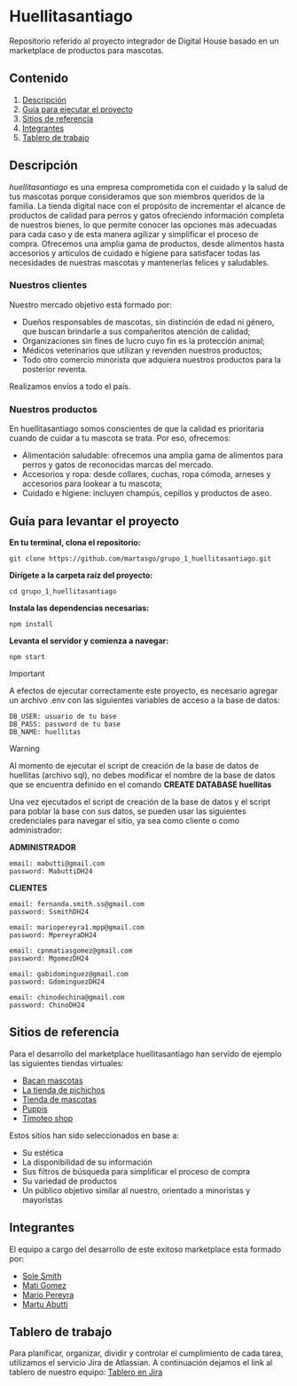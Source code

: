 # Huellitasantiago
Repositorio referido al proyecto integrador de Digital House basado en un marketplace de productos para mascotas.

## Contenido
1. [Descripción](#descripcion)
2. [Guía para ejecutar el proyecto](#ejecucion)
3. [Sitios de referencia](#sitios-de-referencia)
4. [Integrantes](#integrantes)
5. [Tablero de trabajo](#tablero-de-trabajo)

<a name="descripcion"></a>
## Descripción
_huellitasantiago_ es una empresa comprometida con el cuidado y la salud de tus mascotas porque consideramos que son miembros queridos de la familia.
La tienda digital nace con el propósito de incrementar el alcance de productos de calidad para perros y gatos ofreciendo información completa de nuestros bienes, lo que permite conocer las opciones más adecuadas para cada caso y de esta manera agilizar y simplificar el proceso de compra.
Ofrecemos una amplia gama de productos, desde alimentos hasta accesorios y artículos de cuidado e higiene para satisfacer todas las necesidades de nuestras mascotas y mantenerlas felices y saludables.

### Nuestros clientes
Nuestro mercado objetivo está formado por:
- Dueños responsables de mascotas, sin distinción de edad ni género, que buscan brindarle a sus compañeritos atención de calidad;
- Organizaciones sin fines de lucro cuyo fin es la protección animal;
- Médicos veterinarios que utilizan y revenden nuestros productos;
- Todo otro comercio minorista que adquiera nuestros productos para la posterior reventa. 

Realizamos envíos a todo el país.

### Nuestros productos 
En huellitasantiago somos conscientes de que la calidad es prioritaria cuando de cuidar a tu mascota se trata. Por eso, ofrecemos:
* Alimentación saludable: ofrecemos una amplia gama de alimentos para perros y gatos de reconocidas marcas del mercado. 
* Accesorios y ropa: desde collares, cuchas, ropa cómoda, arneses y accesorios para lookear a tu mascota;
* Cuidado e higiene: incluyen champús, cepillos y productos de aseo.

<a name="ejecucion"></a>
## Guía para levantar el proyecto

**En tu terminal, clona el repositorio:**

    git clone https://github.com/martasgo/grupo_1_huellitasantiago.git

**Dirígete a la carpeta raíz del proyecto:**

    cd grupo_1_huellitasantiago

**Instala las dependencias necesarias:**

    npm install

**Levanta el servidor y comienza a navegar:**

    npm start

> [!IMPORTANT] 
> A efectos de ejecutar correctamente este proyecto, es necesario agregar un archivo .env con las siguientes variables de acceso a la base de datos:

    DB_USER: usuario de tu base
    DB_PASS: password de tu base
    DB_NAME: huellitas

> [!WARNING]
> Al momento de ejecutar el script de creación de la base de datos de huellitas (archivo sql), no debes modificar el nombre de la base de datos que se encuentra definido en el comando **CREATE DATABASE huellitas**

Una vez ejecutados el script de creación de la base de datos y el script para poblar la base con sus datos, se pueden usar las siguientes credenciales para navegar el sitio, ya sea como cliente o como administrador:

**ADMINISTRADOR**

    email: mabutti@gmail.com 
    password: MabuttiDH24

**CLIENTES**

    email: fernanda.smith.ss@gmail.com
    password: SsmithDH24

    email: mariopereyra1.mpp@gmail.com
    password: MpereyraDH24

    email: cpnmatiasgomez@gmail.com
    password: MgomezDH24

    email: gabidominguez@gmail.com
    password: GdominguezDH24

    email: chinodechina@gmail.com
    password: ChinoDH24

<a name="sitios-de-referencia"></a>
## Sitios de referencia
Para el desarrollo del marketplace huellitasantiago han servido de ejemplo las siguientes tiendas virtuales:
* [Bacan mascotas](https://www.bacanmascotas.com.ar/)
* [La tienda de pichichos](https://www.latiendadepichichos.com/)
* [Tienda de mascotas](https://www.tiendademascotas.com.ar/)
* [Puppis](https://www.puppis.com.ar/)
* [Timoteo shop](https://www.timoteopetshop.com/)

Estos sitios han sido seleccionados en base a:
*	Su estética
*	La disponibilidad de su información
*	Sus filtros de búsqueda para simplificar el proceso de compra
*	Su variedad de productos 
*	Un público objetivo similar al nuestro, orientado a minoristas y mayoristas

<a name="integrantes"></a>
## Integrantes
El equipo a cargo del desarrollo de este exitoso marketplace esta formado por:
* [Sole Smith](https://github.com/SoleSmith)
* [Mati Gomez](https://github.com/matigomez1611)
* [Mario Pereyra](https://github.com/mPereyra1990)
* [Martu Abutti](https://github.com/martasgo)

<a name="tablero-de-trabajo"></a>
## Tablero de trabajo
Para planificar, organizar, dividir y controlar el cumplimiento de cada tarea, utilizamos el servicio Jira de Atlassian. A continuación dejamos el link al tablero de nuestro equipo:
[Tablero en Jira](https://sole-smith.atlassian.net/jira/software/projects/HS/boards/1)
